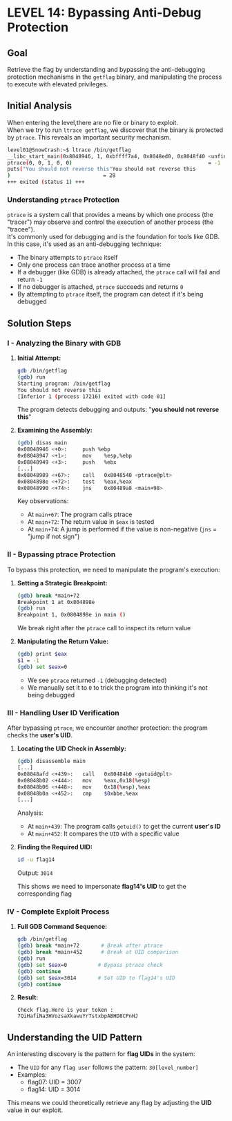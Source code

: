 # LEVEL 14: Bypassing Anti-Debug Protection

## Goal
Retrieve the flag by understanding and bypassing the anti-debugging protection mechanisms in the `getflag` binary, and manipulating the process to execute with elevated privileges.

## Initial Analysis
When entering the level,there are no file or binary to exploit.  
When we try to run `ltrace getflag`, we discover that the binary is protected by `ptrace`. This reveals an important security mechanism.

```bash
level01@SnowCrash:~$ ltrace /bin/getflag
__libc_start_main(0x8048946, 1, 0xbffff7a4, 0x8048ed0, 0x8048f40 <unfinished ...>
ptrace(0, 0, 1, 0, 0)                                            = -1
puts("You should not reverse this"You should not reverse this
)                              = 28
+++ exited (status 1) +++
```

### Understanding `ptrace` Protection
`ptrace` is a system call that provides a means by which one process (the "tracer") may observe and control the execution of another process (the "tracee").  
It's commonly used for debugging and is the foundation for tools like GDB. In this case, it's used as an anti-debugging technique:

- The binary attempts to `ptrace` itself
- Only one process can trace another process at a time
- If a debugger (like GDB) is already attached, the `ptrace` call will fail and return `-1`
- If no debugger is attached, `ptrace` succeeds and returns `0`
- By attempting to `ptrace` itself, the program can detect if it's being debugged

## Solution Steps

### I - Analyzing the Binary with GDB

1. **Initial Attempt:**
    ```bash
    gdb /bin/getflag
    (gdb) run
    Starting program: /bin/getflag
    You should not reverse this
    [Inferior 1 (process 17216) exited with code 01]
    ```
   The program detects debugging and outputs: "**you should not reverse this**"

2. **Examining the Assembly:**
   ```bash
   (gdb) disas main
   0x08048946 <+0>:     push %ebp
   0x08048947 <+1>:     mov    %esp,%ebp
   0x08048949 <+3>:     push   %ebx
   [...]
   0x08048989 <+67>:    call   0x8048540 <ptrace@plt>
   0x0804898e <+72>:    test   %eax,%eax
   0x08048990 <+74>:    jns    0x80489a8 <main+98>
   ```
   Key observations:
   - At `main+67`: The program calls ptrace
   - At `main+72`: The return value in `$eax` is tested
   - At `main+74`: A jump is performed if the value is non-negative (`jns` = "jump if not sign")

### II - Bypassing ptrace Protection

To bypass this protection, we need to manipulate the program's execution:

1. **Setting a Strategic Breakpoint:**
   ```bash
   (gdb) break *main+72
   Breakpoint 1 at 0x804898e
   (gdb) run
   Breakpoint 1, 0x0804898e in main ()
   ```
   We break right after the `ptrace` call to inspect its return value

2. **Manipulating the Return Value:**
   ```bash
   (gdb) print $eax
   $1 = -1
   (gdb) set $eax=0
   ```
   - We see `ptrace` returned `-1` (debugging detected)
   - We manually set it to `0` to trick the program into thinking it's not being debugged

### III - Handling User ID Verification

After bypassing `ptrace`, we encounter another protection: the program checks the **user's UID**.

1. **Locating the UID Check in Assembly:**
   ```bash
   (gdb) disassemble main
   [...]
   0x08048afd <+439>:   call   0x80484b0 <getuid@plt>
   0x08048b02 <+444>:   mov    %eax,0x18(%esp)
   0x08048b06 <+448>:   mov    0x18(%esp),%eax
   0x08048b0a <+452>:   cmp    $0xbbe,%eax
   [...]
   ```
   Analysis:
   - At `main+439`: The program calls `getuid()` to get the current **user's ID**
   - At `main+452`: It compares the `UID` with a specific value

2. **Finding the Required UID:**
   ```bash
   id -u flag14
   ```
   Output: `3014`
   
   This shows we need to impersonate **flag14's UID** to get the corresponding flag

### IV - Complete Exploit Process

1. **Full GDB Command Sequence:**
   ```bash
   gdb /bin/getflag
   (gdb) break *main+72       # Break after ptrace
   (gdb) break *main+452      # Break at UID comparison
   (gdb) run
   (gdb) set $eax=0          # Bypass ptrace check
   (gdb) continue
   (gdb) set $eax=3014       # Set UID to flag14's UID
   (gdb) continue
   ```

2. **Result:**
   ```
   Check flag.Here is your token : 7QiHafiNa3HVozsaXkawuYrTstxbpABHD8CPnHJ
   ```

## Understanding the UID Pattern

An interesting discovery is the pattern for **flag UIDs** in the system:
- The `UID` for any `flag user` follows the pattern: `30[level_number]`
- Examples:
  - flag07: UID = 3007
  - flag14: UID = 3014

This means we could theoretically retrieve any flag by adjusting the **UID** value in our exploit.
